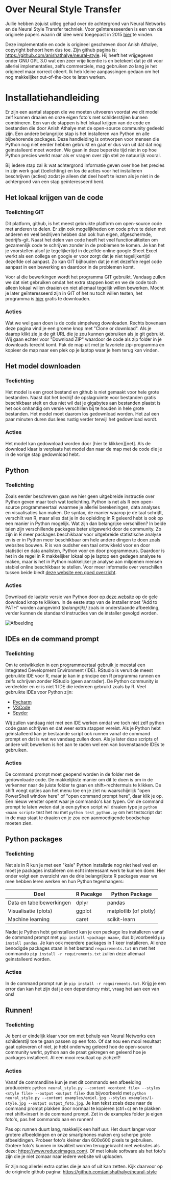 # Over Neural Style Transfer

Jullie hebben zojuist uitleg gehad over de achtergrond van Neural Networks en de Neural Style Transfer techniek.
Voor geïnteresseerden is een van de originele papers waarin dit idee werd toegepast in 2015 [hier](https://arxiv.org/pdf/1508.06576v2.pdf) te vinden.

Deze implementatie en code is origineel geschreven door Anish Athalye, copyright behoort hem dus toe. Zijn github pagina is: https://github.com/anishathalye/neural-style. Hij heeft het vrijgegeven onder GNU GPL 3.0 wat een zeer vrije licentie is en betekent dat je dit voor allerlei implementaties, zelfs commerciele, mag gebruiken zo lang je het origineel maar correct citeert. Ik heb kleine aanpassingen gedaan om het nog makkelijker out-of-the-box te laten werken.

# Installatiehandleiding

Er zijn een aantal stappen die we moeten uitvoeren voordat we dit model zelf kunnen draaien en onze eigen foto's met schilderstijlen kunnen combineren. Een van de stappen is het lokaal krijgen van de code en bestanden die door Anish Athalye met de open-source community gedeeld zijn. Een andere belangrijke stap is het installeren van Python en alle bijbehorende packages. Deze handleiding is ontworpen voor mensen die Python nog niet eerder hebben gebruikt en gaat er dus van uit dat dat nog geinstalleerd moet worden. We gaan in deze beperkte tijd niet in op hoe Python precies werkt maar als er vragen over zijn stel ze natuurlijk vooral.

Bij iedere stap zal ik wat achtergrond informatie geven over hoe het precies in zijn werk gaat (toelichting) en los de acties voor het installeren beschrijven (acties) zodat je alleen dat deel hoeft te lezen als je niet in de achtergrond van een stap geïnteresseerd bent.

## Het lokaal krijgen van de code
### Toelichting GIT
Dit platform, github, is het meest gebruikte platform om open-source code met anderen te delen. Er zijn ook mogelijkheden om code prive te delen met anderen en veel bedrijven hebben dan ook hun eigen, afgeschermde, bedrijfs-git. Naast het delen van code heeft het veel functionaliteiten om gezamenlijk code te schrijven zonder in de problemen te komen. Je kan het je voorstellen alsof je tegelijkertijd in dezelfde online google Sheet Excel werkt als een collega en google er voor zorgt dat je niet tegelijkertijd dezelfde cel aanpast. Zo kan GIT bijhouden dat je niet dezelfde regel code aanpast in een bewerking en daardoor in de problemen komt.

Voor al die bewerkingen wordt het programma GIT gebruikt. Vandaag zullen we dat niet gebruiken omdat het extra stappen kost en we de code toch alleen lokaal willen draaien en niet allemaal tegelijk willen bewerken. Mocht je later geïnteresseerd zijn in GIT of het nu toch willen testen, het programma is [hier](https://github.com/anishathalye/neural-style) gratis te downloaden.

### Acties
Wat we wel gaan doen is de code simpelweg downloaden. Rechts bovenaan deze pagina vind je een groene knop met "Clone or download". Als je daarop klikt zie je de git URL die je zou kunnen gebruiken als je git gebruikt. Wij gaan echter voor "Download ZIP" waardoor de code als zip folder in je downloads terecht komt. Pak de map uit met je favoriete zip-programma en kopieer de map naar een plek op je laptop waar je hem terug kan vinden.

## Het model downloaden

### Toelichting
Het model is een groot bestand en github is niet gemaakt voor hele grote bestanden. Naast dat het bedrijf de opslagruimte voor bestanden gratis beschikbaar stelt en dus niet wil dat je gigabytes aan bestanden plaatst is het ook onhandig om versie verschillen bij te houden in hele grote bestanden. Het model moet daarom los gedownload worden. Het zal een paar minuten duren dus lees rustig verder terwijl het gedownload wordt. 

### Acties
Het model kan gedownload worden door [hier te klikken][net]. Als de download klaar is verplaats het model dan naar de map met de code die je in de vorige stap gedownload hebt.

## Python

### Toelichting
Zoals eerder beschreven gaan we hier geen uitgebreide instructie over Python geven maar toch wat toelichting. Python is net als R een open-source programmeertaal waarmee je allerlei berekeningen, data analyses en visualisaties kan maken. De syntax, de manier waarop je de taal schrijft, verschilt van R, maar alles dat je in de opleiding in R geleerd hebt is ook op een manier in Python mogelijk. Wat zijn dan belangrijke verschillen? In beide talen zijn verschillende packages beter uitgewerkt door de community. Zo zijn in R meer packages beschikbaar voor uitgebreide statistische analyse en is er in Python meer beschikbaar om hele andere dingen te doen zoals websites bouwen. R is van oudsher een taal ontwikkeld voor en door statistici en data analisten, Python voor en door programmeurs. Daardoor is het in de regel in R makkelijker lokaal op je laptop een gedegen analyse te maken, maar is het in Python makkelijker je analyse aan miljoenen mensen stabiel online beschikbaar te stellen. Voor meer informatie over verschillen tussen beide biedt [deze website een goed overzicht](https://www.guru99.com/r-vs-python.html#targetText=R%20is%20mainly%20used%20for,of%20course%2C%20the%20ideal%20solution).

### Acties
Download de laatste versie van Python door [op deze website](https://www.python.org/downloads/) op de gele download knop te klikken.
In de eeste stap van de installer moet "Add to PATH" worden aangevinkt *(belangrijk!)* zoals in onderstaande afbeelding, verder kunnen de standaard instructies van de installer gevolgd worden.

![Afbeelding](https://vgkits.org/blog/wp-content/uploads/2018/05/windows-add-python-path.jpg)

## IDEs en de command prompt

### Toelichting
Om te ontwikkelen in een programmeertaal gebruik je meestal een Integrated Development Environment (IDE). RStudio is veruit de meest gebruikte IDE voor R, maar je kan in principe een R programma runnen en zelfs schrijven zonder RStudio (geen aanrader). De Python community is verdeelder en er is niet 1 IDE die iedereen gebruikt zoals by R. Veel gebruikte IDEs voor Python zijn:

- [Pycharm](https://www.jetbrains.com/pycharm/)
- [VSCode](https://code.visualstudio.com/)
- [Spyder](https://www.spyder-ide.org/)

Wij zullen vandaag niet met een IDE werken omdat we toch niet zelf python code gaan schrijven en dat weer extra stappen vereist. Als je Python hebt geïnstalleerd kan je bestaande script ook runnen vanaf de command prompt en dat is wat we vandaag zullen doen. Als je later deze scripts of andere wilt bewerken is het aan te raden wel een van bovenstaande IDEs te gebruiken.

### Acties
De command prompt moet geopend worden in de folder met de gedownloade code. De makkelijkste manier om dit te doen is om in de verkenner naar de juiste folder te gaan en shift+rechtermuis te klikken. De shift voegt opties aan het menu toe en je ziet nu waarschijnlijk "open PowerShell window here" of "open command prompt here", daar klik je op. Een nieuw venster opent waar je commando's kan typen. Om de command prompt te laten weten dat je een python script wil draaien type je `python <naam script>` test het nu met `python test_python.py` om het testscript dat in de map staat te draaien en je zou een aanmoedigende boodschap moeten zien.

## Python packages

### Toelichting
Net als in R kun je met een "kale" Python installatie nog niet heel veel en moet je packages installeren om echt interessant werk te kunnen doen. Hier onder volgt een overzicht van de drie belangrijkste R packages waar we mee hebben leren werken en hun Python tegenhangers:

| Doel | R Pacakge | Python Package |
| --- | --- | --- |
| Data en tabelbewerkingen | dplyr | pandas |
| Visualisatie (plots) | ggplot | matplotlib (of plotly) |
| Machine learning| caret | scikit-learn |

Nadat je Python hebt geinstalleerd kan je een package los installeren vanaf de command prompt met `pip install <package naam>`, dus bijvoorbeeld `pip install pandas`. Je kan ook meerdere packages in 1 keer installeren. Al onze benodigde packages staan in het bestand `requirements.txt` en met het commando `pip install -r requirements.txt` zullen deze allemaal geinstalleerd worden. 

### Acties
In de command prompt run je `pip install -r requirements.txt`.
Krijg je een error dan kan het zijn dat je een dependency mist, vraag het aan een van ons!

## Runnen!

### Toelichting
Je bent er eindelijk klaar voor om met behulp van Neural Networks een schilderstijl toe te gaan passen op een foto. Of dat nou een mooi resultaat gaat opleveren of niet, je hebt onderweg geleerd hoe de open-source community werkt, python aan de praat gekregen en geleerd hoe je packages installeert. Al een mooi resultaat op zichzelf!

### Acties
Vanaf de commandline kun je met dit commando een afbeelding produceren: `python neural_style.py --content <content file> --styles <style file> --output <output file>` dus bijvoorbeeld met `python neural_style.py --content examples/emiel.jpg --styles examples/1-style.jpg --output output_foto.jpg`. Je kan tekst zoals deze naar de command prompt plakken door normaal te kopieren (ctrl+c) en te plakken met shift+insert in de command prompt. Zet in de examples folder je eigen foto's, pas het commando aan en runnen!

Pas op: runnen duurt lang, makkelijk een half uur. Het duurt langer voor grotere afbeeldingen en onze smartphones maken erg scherpe grote afbeeldingen. Probeer foto's kleiner dan 600x600 pixels te gebruiken. Grotere foto's kunnen in kwaliteit worden teruggebracht met websites als deze: https://www.reduceimages.com/. Of met lokale software als het foto's zijn die je niet zomaar naar iedere website wil uploaden.

Er zijn nog allerlei extra opties die je aan of uit kan zetten. Kijk daarvoor op de originele github pagina: https://github.com/anishathalye/neural-style
